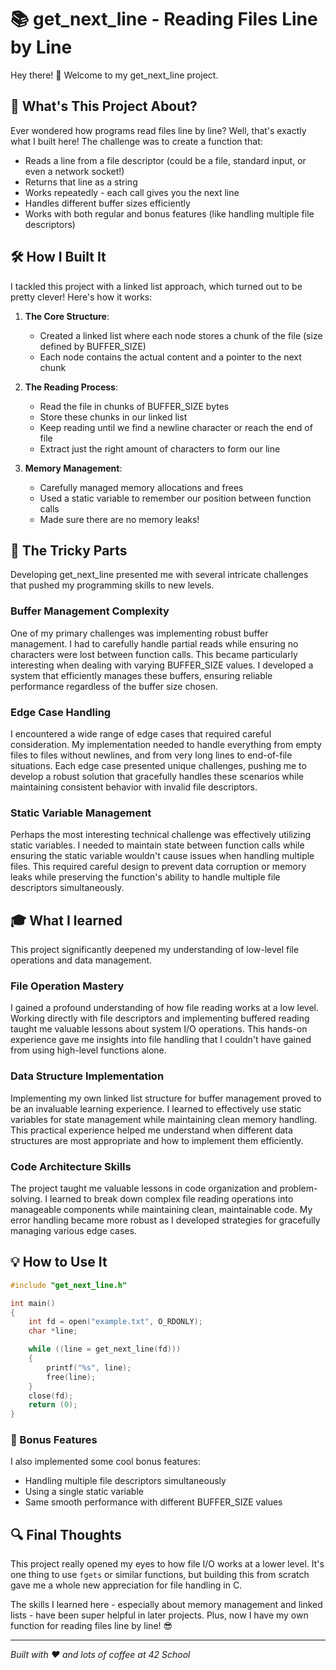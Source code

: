 # 📚 get_next_line - Reading Files Line by Line

Hey there! 👋 Welcome to my get_next_line project.
## 🎯 What's This Project About?

Ever wondered how programs read files line by line? Well, that's exactly what I built here! The challenge was to create a function that:
- Reads a line from a file descriptor (could be a file, standard input, or even a network socket!)
- Returns that line as a string
- Works repeatedly - each call gives you the next line
- Handles different buffer sizes efficiently
- Works with both regular and bonus features (like handling multiple file descriptors)

## 🛠️ How I Built It

I tackled this project with a linked list approach, which turned out to be pretty clever! Here's how it works:

1. **The Core Structure**: 
   - Created a linked list where each node stores a chunk of the file (size defined by BUFFER_SIZE)
   - Each node contains the actual content and a pointer to the next chunk

2. **The Reading Process**:
   - Read the file in chunks of BUFFER_SIZE bytes
   - Store these chunks in our linked list
   - Keep reading until we find a newline character or reach the end of file
   - Extract just the right amount of characters to form our line

3. **Memory Management**:
   - Carefully managed memory allocations and frees
   - Used a static variable to remember our position between function calls
   - Made sure there are no memory leaks!

## 🤔 The Tricky Parts

Developing get_next_line presented me with several intricate challenges that pushed my programming skills to new levels.

### Buffer Management Complexity
One of my primary challenges was implementing robust buffer management. I had to carefully handle partial reads while ensuring no characters were lost between function calls. This became particularly interesting when dealing with varying BUFFER_SIZE values. I developed a system that efficiently manages these buffers, ensuring reliable performance regardless of the buffer size chosen.

### Edge Case Handling
I encountered a wide range of edge cases that required careful consideration. My implementation needed to handle everything from empty files to files without newlines, and from very long lines to end-of-file situations. Each edge case presented unique challenges, pushing me to develop a robust solution that gracefully handles these scenarios while maintaining consistent behavior with invalid file descriptors.

### Static Variable Management
Perhaps the most interesting technical challenge was effectively utilizing static variables. I needed to maintain state between function calls while ensuring the static variable wouldn't cause issues when handling multiple files. This required careful design to prevent data corruption or memory leaks while preserving the function's ability to handle multiple file descriptors simultaneously.

## 🎓 What I learned

This project significantly deepened my understanding of low-level file operations and data management.

### File Operation Mastery
I gained a profound understanding of how file reading works at a low level. Working directly with file descriptors and implementing buffered reading taught me valuable lessons about system I/O operations. This hands-on experience gave me insights into file handling that I couldn't have gained from using high-level functions alone.

### Data Structure Implementation
Implementing my own linked list structure for buffer management proved to be an invaluable learning experience. I learned to effectively use static variables for state management while maintaining clean memory handling. This practical experience helped me understand when different data structures are most appropriate and how to implement them efficiently.

### Code Architecture Skills
The project taught me valuable lessons in code organization and problem-solving. I learned to break down complex file reading operations into manageable components while maintaining clean, maintainable code. My error handling became more robust as I developed strategies for gracefully managing various edge cases.

## 💡 How to Use It

```c
#include "get_next_line.h"

int main()
{
    int fd = open("example.txt", O_RDONLY);
    char *line;

    while ((line = get_next_line(fd)))
    {
        printf("%s", line);
        free(line);
    }
    close(fd);
    return (0);
}
```

### 🚀 Bonus Features

I also implemented some cool bonus features:
- Handling multiple file descriptors simultaneously
- Using a single static variable
- Same smooth performance with different BUFFER_SIZE values

## 🔍 Final Thoughts

This project really opened my eyes to how file I/O works at a lower level. It's one thing to use `fgets` or similar functions, but building this from scratch gave me a whole new appreciation for file handling in C.

The skills I learned here - especially about memory management and linked lists - have been super helpful in later projects. Plus, now I have my own function for reading files line by line! 😎

---
*Built with ❤️ and lots of coffee at 42 School*

